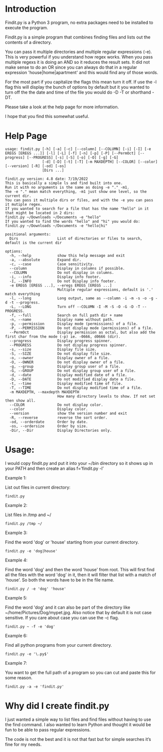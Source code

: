# Introduction  
Findit.py is a Python 3 program, no extra packages need to be installed to execute the program.

Findit.py is a simple program that combines finding files and lists out the contents of a directory.

You can pass it multiple directories and multiple regular expressions (-e).  This is very powerful if you understand how regex works.  When you pass multiple regexs it is doing an AND so it reduces the result sets. It did not make sense to do an OR since you can always do that in a regular expression 'house|home|apartment' and this would find any of those words.

For the most part if you capitalize the flags this mean turn it off.  If use the -l flag this will display the bunch of options by default but it you wanted to turn off the the date and time of the file you would do -D -T or shorthand -DT.

Please take a look at the help page for more information.

I hope that you find this somewhat useful.

# Help Page
```
usage: findit.py [-h] [-a] [-c] [--column] [--COLUMN] [-i] [-I] [-e EREGS [EREGS ...]] [-l] [-L] [-f] [-n] [-p] [-P] [--PermOct] [--progress] [--PROGRESS] [-s] [-S] [-o] [-O] [-g] [-G]
                 [-d] [-D] [-t] [-T] [-m MAXDEPTH] [--COLOR] [--color] [--version] [-R] [-od] [-os]
                 [Dirs ...]

findit.py version: 4.8 date: 7/19/2022
This is basically a simple ls and find built into one.
Run it with no arguments is the same as doing -e "." -m1.
The -e "." mean match everything, -m1 just show one level, so the current dir.
You can pass it multiple dirs or files, and with the -e you can pass it mutiple regex.
If you wanted to search for a file that has the name "hello" in it that might be located in 2 dirs:
findit.py ~/Downloads ~/Documents -e "hello"
If you wanted to find the words "hello" and "hi" you would do:
findit.py ~/Downloads ~/Documents -e "hello|hi"

positional arguments:
  Dirs                  List of directories or files to search, default is the current dir

options:
  -h, --help            show this help message and exit
  -a, --absolute        Expand dir.
  -c, --case            Case sensitivity.
  --column              Display in columns if possible.
  --COLUMN              Do not display in columns.
  -i, --info            Display info footer.
  -I, --INFO            Do not Display info footer.
  -e EREGS [EREGS ...], --eregs EREGS [EREGS ...]
                        Multiple regular expressions, default is '.' match everything
  -l, --long            Long output, same as --column -i -m -s -o -g -d -t --progress.
  -L, --LONG            Turn off --COLUMN -I -M -S -O -G -D -T --PROGRESS.
  -f, --full            Search on full path dir + name
  -n, --name            Display name without path.
  -p, --permission      Display mode (permissions) of a file.
  -P, --PERMISSION      Do not display mode (permissions) of a file.
  --PermOct             Display permission as octal, but also add the first char from the mode (-p) ie. -0666, d0666 (dir).
  --progress            Display progress spinner.
  --PROGRESS            Do not display progress spinner.
  -s, --size            Display file size.
  -S, --SIZE            Do not display file size.
  -o, --owner           Display owner of a file.
  -O, --OWNER           Do not display owner of a file.
  -g, --group           Display group user of a file.
  -G, --GROUP           Do not display group user of a file.
  -d, --date            Display modified date of a file.
  -D, --DATE            Do not modified display date a file.
  -t, --time            Display modified time of file.
  -T, --TIME            Do not display modified time of a file.
  -m MAXDEPTH, --maxdepth MAXDEPTH
                        How many directory levels to show. If not set then show all.
  --COLOR               Do not display color.
  --color               Display color.
  --version             show the version number and exit
  -R, --reverse         reverse the sort order.
  -od, --orderdate      Order by date.
  -os, --ordersize      Order by size.
  -Dir, --Dir           Display Directories only.
```



# Usage:

I would copy findit.py and put it into your ~/bin directory so it shows up in your PATH and then create an alias f=’findit.py -l’

Example 1:

List out files in current directory:
```
findit.py
```

Example 2: 

List files in /tmp and ~/
```
findit.py /tmp ~/
```

Example 3:

Find the word 'dog' or 'house' starting from your current directory.
```
findit.py -e 'dog|house'
```

Example 4:

Find the word 'dog' and then the word 'house' from root.  This will first find all the files with the word 'dog' in it, then it will filter that list with a match of 'house'.  So both the words have to be in the file name.
```
findit.py / -e 'dog' 'house'
```

Example 5:

Find the word 'dog' and it can also be part of the directory like ~/home/Pictures/Dog/mypet.jpg.  Also notice that by default it is not case sensitive.  If you care about case you can use the -c flag.
```
findit.py ~ -f -e 'dog'
```

Example 6:

Find all python programs from your current directory.
```
findit.py -e '\.py$'
```

Example 7:

You want to get the full path of a program so you can cut and paste this for some reason.
```
findit.py -a -e 'findit.py'
```

# Why did I create findit.py
I just wanted a simple way to list files and find files without having to use the find command.  I also wanted to learn Python and thought it would be fun to be able to pass regular expressions.

The code is not the best and it is not that fast but for simple searches it’s fine for my needs.

